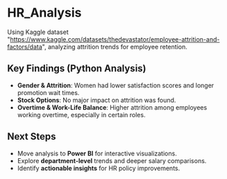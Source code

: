 # HR_Analysis
Using Kaggle dataset "https://www.kaggle.com/datasets/thedevastator/employee-attrition-and-factors/data", analyzing attrition trends for employee retention. 

## Key Findings (Python Analysis)  
- **Gender & Attrition**: Women had lower satisfaction scores and longer promotion wait times.  
- **Stock Options**: No major impact on attrition was found.  
- **Overtime & Work-Life Balance**: Higher attrition among employees working overtime, especially in certain roles.  

## Next Steps  
- Move analysis to **Power BI** for interactive visualizations.  
- Explore **department-level** trends and deeper salary comparisons.  
- Identify **actionable insights** for HR policy improvements.  
